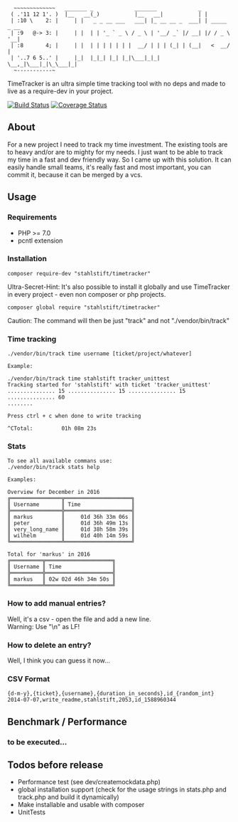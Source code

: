 ```
  ~~~~~~~~~~~~~   _______ _             _______             _             
 ( .'11 12 1'. )  |__   __(_)           |__   __|           | |
 | :10 \    2: |     | |   _ _ __ ___   ___| |_ __ __ _  ___| | _____ _ __
 | :9   @-> 3: |     | |  | | '_ ` _ \ / _ \ | '__/ _` |/ __| |/ / _ \ '__|
 | :8       4; |     | |  | | | | | | |  __/ | | | (_| | (__|   <  __/ |
 | '..7 6 5..' |     |_|  |_|_| |_| |_|\___|_|_|  \__,_|\___|_|\_\___|_|
  ~-----------~ 
```
TimeTracker is an ultra simple time tracking tool with no deps and made to live as a require-dev in your project.

[![Build Status](https://travis-ci.org/stahlstift/timetracker.svg?branch=master)](https://travis-ci.org/stahlstift/timetracker)
[![Coverage Status](https://coveralls.io/repos/stahlstift/timetracker/badge.svg)](https://coveralls.io/r/stahlstift/timetracker)

## About
For a new project I need to track my time investment. The existing tools are to heavy and/or are to mighty for my needs. I just want to be able to track my time in a fast and dev friendly way. So I came up with this solution. It can easily handle small teams, it's really fast and most important, you can commit it, because it can be merged by a vcs. 

## Usage
### Requirements
* PHP >= 7.0
* pcntl extension

### Installation
```
composer require-dev "stahlstift/timetracker"
```
Ultra-Secret-Hint: 
It's also possible to install it globally and use TimeTracker in every project - even non composer or php projects.  
```
composer global require "stahlstift/timetracker"
```
Caution: The command will then be just "track" and not "./vendor/bin/track" 

### Time tracking
```
./vendor/bin/track time username [ticket/project/whatever]

Example:

./vendor/bin/track time stahlstift tracker_unittest
Tracking started for 'stahlstift' with ticket 'tracker_unittest'
............... 15 ............... 15 ............... 15 ............... 60
........

Press ctrl + c when done to write tracking

^CTotal:         01h 08m 23s

```

### Stats
```
To see all available commans use:
./vendor/bin/track stats help

Examples:

Overview for December in 2016
╔════════════════╦═════════════════════╗
║ Username       ║ Time                ║
╠════════════════╬═════════════════════╣
║ markus         ║     01d 36h 33m 06s ║
║ peter          ║     01d 36h 49m 13s ║
║ very_long_name ║     01d 38h 58m 39s ║
║ wilhelm        ║     01d 40h 14m 59s ║
╚════════════════╩═════════════════════╝

Total for 'markus' in 2016
╔══════════╦═════════════════════╗
║ Username ║ Time                ║
╠══════════╬═════════════════════╣
║ markus   ║ 02w 02d 46h 34m 50s ║
╚══════════╩═════════════════════╝
```

### How to add manual entries?
Well, it's a csv - open the file and add a new line.   
Warning: Use "\n" as LF!

### How to delete an entry?
Well, I think you can guess it now...

### CSV Format

```
{d-m-y},{ticket},{username},{duration_in_seconds},id_{random_int}
2014-07-07,write_readme,stahlstift,2053,id_1588960344
```

## Benchmark / Performance

### to be executed...

## Todos before release
* Performance test (see dev/createmockdata.php)
* global installation support (check for the usage strings in stats.php and track.php and build it dynamically)
* Make installable and usable with composer
* UnitTests
